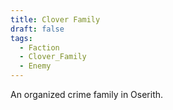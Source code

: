 ```yaml
---
title: Clover Family
draft: false
tags:
  - Faction
  - Clover_Family
  - Enemy
---
```

An organized crime family in Oserith.
